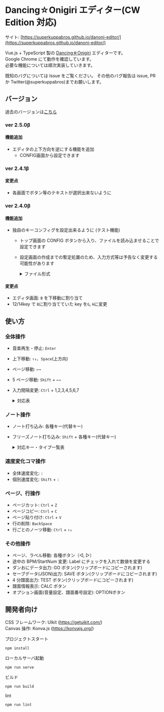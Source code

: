 # Dancing☆Onigiri エディター(CW Edition 対応)

サイト: [https://superkuppabros.github.io/danoni-editor/](https://superkuppabros.github.io/danoni-editor/)

Vue.js + TypeScript 製の [Dancing☆Onigiri](https://github.com/cwtickle/danoniplus) エディターです。  
Google Chrome にて動作を確認しています。  
必要な機能については順次実装していきます。

既知のバグについては Issue をご覧ください。
その他のバグ報告は issue, PR か Twitter(@superkuppabros)までお願いします。

## バージョン

過去のバージョンは[こちら](https://github.com/superkuppabros/danoni-editor/wiki/%E6%9B%B4%E6%96%B0%E5%B1%A5%E6%AD%B4)

### ver 2.5.0β

#### 機能追加

- エディタの上下方向を逆にする機能を追加
  - CONFIG画面から設定できます

### ver 2.4.1β

#### 変更点

- 各画面でボタン等のテキストが選択出来ないように

### ver 2.4.0β

#### 機能追加

- 独自のキーコンフィグを設定出来るように (テスト機能)

  - トップ画面の CONFIG ボタンから入り、ファイルを読み込ませることで設定できます
  - 設定画面の作成までの暫定処置のため、入力方式等は予告なく変更する可能性があります
    <details>
      <summary>ファイル形式</summary>

      サンプル: 11fkey

      ```JSON
        {
          "11f": {
            "id": 19,
            "num": 11,
            "keys": ["KeyS","KeyE","KeyD","KeyR","KeyF","KeyG","KeyJ","KeyI","KeyK","KeyO","KeyL"],
            "alternativeKeys": ["", "", "", "", "", "KeyH", "", "", "", "", ""],
            "noteNames": ["left_data","leftdia_data","down_data","space_data","up_data","rightdia_data","right_data","sleft_data","sdown_data","sup_data","sright_data"],
            "freezeNames": ["frzLeft_data","frzLdia_data","frzDown_data","frzSpace_data","frzUp_data","frzRdia_data","frzRight_data","sfrzLeft_data","sfrzDown_data","sfrzUp_data","sfrzRight_data"],
            "colorGroup": [0, 1, 0, 1, 0, 2, 0, 1, 0, 1, 0]
          }
        }
      ```

      親フィールド: key名  
      子フィールド:  

      - id: 適当な数字(現バージョンでは19以上を指定しておくのが無難です)  
      - num: キーの数  
      - keys: 使用キーの `KeyboardEvent.code` の一覧  
        - cf. https://developer.mozilla.org/ja/docs/Web/API/KeyboardEvent/code  
      - alternativeKeys: 代替キーの `KeyboardEvent.code` の一覧  
        - 使わない場合は空文字を入力  
      - noteNames: 出力時の矢印名  
      - freezeNames: 出力時の氷矢名  
      - colorGroup: エディタのカラーパターン(0-3までの数字で指定)  

    </details>
  

#### 変更点

- エディタ画面: `B` を下移動に割り当て
- 12/14key で `B`に割り当てていた key を`G`, `H`に変更

## 使い方

### 全体操作

- 音楽再生・停止: `Enter`
- 上下移動: `↑↓`、`Space`(上方向)
- ページ移動: `←→`
- 5 ページ移動: `Shift` + `←→`
- 入力間隔変更: `Ctrl` + 1,2,3,4,5,6,7

  <details>
  <summary>対応表</summary>

  | 使用キー | 入力間隔 |
  | -------- | -------- |
  | 1        | 4 分     |
  | 2        | 8 分     |
  | 3        | 16 分    |
  | 4        | 12 分    |
  | 5        | 24 分    |
  | 6        | 32 分    |
  | 7        | 48 分    |

  </details>

### ノート操作

- ノート打ち込み: 各種キー(代替キー)
- フリーズノート打ち込み: `Shift` + 各種キー(代替キー)

  <details>
  <summary>対応キー・タイプ一覧表</summary>

  | タイプ | 使用するキー                                         |
  | ------ | ---------------------------------------------------- |
  | 5key   | J(S), K(D), I(E), L(F), G(H)                         |
  | 7key   | S, D, F, G(H), J, K, L                               |
  | 7ikey  | S(Z), D(X), F(C), J, K, I(O), L                      |
  | 8key   | S, D, F, G(H), J, K, L, ;                            |
  | 9Akey  | S, D, E(R), F, G(H), J, K, I(O), L                   |
  | 9Bkey  | A, S, D, F, G(H), J, K, L, ;                         |
  | 9ikey  | A, S, D, F, G(H), J, K, I(O), L                      |
  | 11key  | S, D, F, G(H), J, K, L, U, I, 8(9), O                |
  | 11Lkey | W, E, 3(4), R, S, D, F, G(H), J, K, L                |
  | 11Wkey | S, D, F, G(H), J, K, L, 2(1), T, Y, 0(-)             |
  | 11ikey | S, C(X), D, E(R), F, G(H), J, M(<), K, I(O), L       |
  | 12key  | G(H), N, J, M, K, <, L, >, U, I, 8(9), O             |
  | 13key  | A, S, D, F, G(H), J, K, L, ;, U, I, 8(9), O          |
  | 14key  | G(H), N, J, M, K, <, L, >, Y(T), U, I, 8(9), O, P(@) |
  | 14ikey | Z, X, C, S, D, F, G(H), J, K, L, U, I, 8(9), O       |
  | 15key  | W, E, 3(4), R, S, D, F, G(H), J, K, L, U, I, 8(9), O |
  | 16ikey | Z, X, C, A, S, D, F, G(H), J, K, L, ;, U, I, 8(9), O |
  | 17key  | A, Z, S, X, D, C, F, V, G(H), N, J, M, K, <, L, >, ; |

  </details>

### 速度変化コマ操作

- 全体速度変化: `:`
- 個別速度変化: `Shift` + `:`

### ページ、行操作

- ページカット: `Ctrl` + `Z`
- ページコピー: `Ctrl` + `C`
- ページ貼り付け: `Ctrl` + `V`
- 行の削除: `BackSpace`
- 行ごとのノーツ移動: `Ctrl` + `↑↓`

### その他操作

- ページ、ラベル移動: 各種ボタン（◁, ▷）
- 途中の BPM/StartNum 変更: Label にチェックを入れて数値を変更する
- ダンおにデータ出力: GO ボタン(クリップボードにコピーされます)
- セーブデータ(JSON)出力: SAVE ボタン(クリップボードにコピーされます)
- 4 分譜面出力: TEST ボタン(クリップボードにコピーされます)
- 譜面情報表示: CALC ボタン
- オプション画面(音量設定、譜面番号設定): OPTIONボタン

## 開発者向け

CSS フレームワーク: UIkit (https://getuikit.com/)  
Canvas 操作: Konva.js (https://konvajs.org/)

プロジェクトスタート

```
npm install
```

ローカルサーバ起動

```
npm run serve
```

ビルド

```
npm run build
```

lint

```
npm run lint
```
